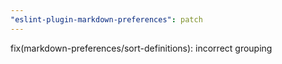 ```yaml
---
"eslint-plugin-markdown-preferences": patch
---
```


fix(markdown-preferences/sort-definitions): incorrect grouping
